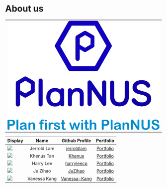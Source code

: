 # About us

<table><tr><td><div style="text-align:center">
    <img src="images/PlanNUSLogo.png" />
</div></td></tr></table>

Display | Name | Github Profile | Portfolio
---|:---:|:---:|:---:
![](https://avatars3.githubusercontent.com/u/60382285?s=400) | Jerrold Lam |  [jerroldlam](https://github.com/jerroldlam "Github User Profile") | [Portfolio](team/Lam.md)
![](https://avatars3.githubusercontent.com/u/56764814?s=100) | Khenus Tan |  [Khenus](https://github.com/Khenus "Github User Profile") | [Portfolio](team/Khenus.md)
![](https://avatars3.githubusercontent.com/u/60414537?s=100) | Harry Lee |  [harryleecp](https://github.com/harryleecp "Github User Profile") | [Portfolio](team/Harry.md)
![](https://avatars3.githubusercontent.com/u/57383789?s=100) | Ju Zihao |  [JuZihao](https://github.com/JuZihao "Github User Profile") | [Portfolio](team/Zihao.md)
![](https://avatars3.githubusercontent.com/u/49282734?s=400) | Vanessa Kang |  [Vanessa-Kang](https://github.com/vanessa-kang "Github User Profile") | [Portfolio](team/Vanessa.md)
